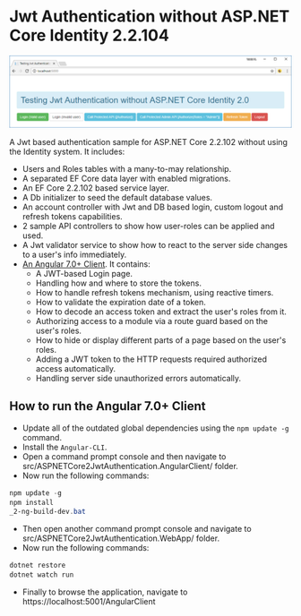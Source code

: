 Jwt Authentication without ASP.NET Core Identity 2.2.104
===========

![jwtauth](/src/ASPNETCore2JwtAuthentication.WebApp/wwwroot/images/jwtauth.png)

A Jwt based authentication sample for ASP.NET Core 2.2.102 without using the Identity system. It includes:

- Users and Roles tables with a many-to-may relationship.
- A separated EF Core data layer with enabled migrations.
- An EF Core 2.2.102 based service layer.
- A Db initializer to seed the default database values.
- An account controller with Jwt and DB based login, custom logout and refresh tokens capabilities.
- 2 sample API controllers to show how user-roles can be applied and used.
- A Jwt validator service to show how to react to the server side changes to a user's info immediately.
- [An Angular 7.0+ Client](/src/ASPNETCore2JwtAuthentication.AngularClient/). It contains:
  - A JWT-based Login page.
  - Handling how and where to store the tokens.
  - How to handle refresh tokens mechanism, using reactive timers.
  - How to validate the expiration date of a token.
  - How to decode an access token and extract the user's roles from it.
  - Authorizing access to a module via a route guard based on the user's roles.
  - How to hide or display different parts of a page based on the user's roles.
  - Adding a JWT token to the HTTP requests required authorized access automatically.
  - Handling server side unauthorized errors automatically.



How to run the Angular 7.0+ Client
-------------

- Update all of the outdated global dependencies using the `npm update -g` command.
- Install the `Angular-CLI`.
- Open a command prompt console and then navigate to src/ASPNETCore2JwtAuthentication.AngularClient/ folder.
- Now run the following commands:

```PowerShell
npm update -g
npm install
_2-ng-build-dev.bat
```

- Then open another command prompt console and navigate to src/ASPNETCore2JwtAuthentication.WebApp/ folder.
- Now run the following commands:

```PowerShell
dotnet restore
dotnet watch run
```

- Finally to browse the application, navigate to https://localhost:5001/AngularClient
